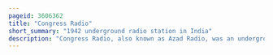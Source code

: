 ```yaml
---
pageid: 3606362
title: "Congress Radio"
short_summary: "1942 underground radio station in India"
description: "Congress Radio, also known as Azad Radio, was an underground Radio Station that operated for about three Months during the Quit India Movement of 1942, a Movement launched by Mahatma Gandhi against the british Raj for Independence of India. Congress Radio was the broadcasting Mouthpiece of the indian National Congress and functioned from different Locations in Bombay, present-day Mumbai, and Briefly from Nashik. It was organized with the Help of amateur Radio Operators by usha Mehta then 22-year-old Student Activist. Others who were involved included Vithalbhai Jhaveri, Vitthaldas Khakar, Chandrakant Jhaveri, and Babubhai Thakkar. The Radio Equipment was provided by nanik Motwane of Chicago Radio Bombay. Prominent Leaders of the indian Independence Movement like Ram Manohar Lohia Achyutrao Patwardhan and Purushottam Trikamdas also had Links to congress Radio."
---
```

